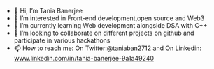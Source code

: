 - 👋 Hi, I’m Tania Banerjee
- 👀 I’m interested in Front-end development,open source and Web3
- 🌱 I’m currently learning Web development alongside DSA with C++
- 💞️ I’m looking to collaborate on different projects on github and participate in various hackathons
- 📫 How to reach me: On Twitter:@taniaban2712 and On Linkedin: www.linkedin.com/in/tania-banerjee-9a1a49240

<!---
taniaban2712/taniaban2712 is a ✨ special ✨ repository because its `README.md` (this file) appears on your GitHub profile.
You can click the Preview link to take a look at your changes.
--->
